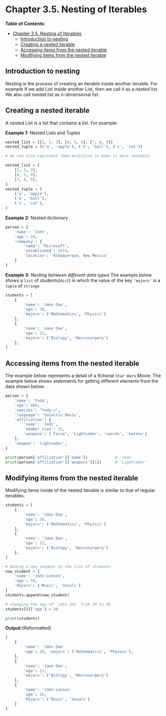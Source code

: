 # Chapter 3.5. Nesting of Iterables

**Table of Contents**:

- [Chapter 3.5. Nesting of Iterables](#chapter-35-nesting-of-iterables)
  - [Introduction to nesting](#introduction-to-nesting)
  - [Creating a nested iterable](#creating-a-nested-iterable)
  - [Accessing items from the nested iterable](#accessing-items-from-the-nested-iterable)
  - [Modifying items from the nested iterable](#modifying-items-from-the-nested-iterable)

## Introduction to nesting

Nesting is the process of creating an iterable inside another iterable.
For example If we add List inside another List, then we call it as a
nested list. We also call nested list as n-dimensional list.

## Creating a nested iterable

A nested List is a list that contains a list. For example:

**Example 1:** Nested Lists and Tuples

```python
nested_list = [[1, 2, 3], [4, 5, 6], [7, 8, 9]]
nested_tuple = (('a', 'apple'), ('b', 'ball'), ('c', 'cat'))

# we can also represent them multiline to make it more readable.

nested_list = [
    [1, 2, 3],
    [4, 5, 6],
    [7, 8, 9],
]
nested_tuple = (
    ('a', 'apple'),
    ('b', 'ball'),
    ('c', 'cat'),
)

```

**Example 2:** Nested dictionary

```python
person = {
    'name': 'John',
    'age': 20,
    'company': {
        'name': 'Microsoft',
        'established': 1974,
        'location': 'Albuquerque, New Mexico'
    }
}
```

**Example 3:** _Nesting between different data types_
The example below shows a `list` of students(`dict`) in which the value of the
key `'majors'` is a `tuple` of `strings`

```python
students = [
    {
        'name': 'John Doe',
        'age': 20,
        'majors': ('Mathematics', 'Physics')
    },
    {
        'name': 'Jane Doe',
        'age': 21,
        'majors': ('Biology', 'Neurosurgery')
    },
]
```

## Accessing items from the nested iterable

The example below represents a detail of a fictional `Star Wars` Movie. The
example below shows statements for getting different elements from the data
shown below:

```python
person = {
    'name': 'Yoda',
    'age': 900,
    'species': "Yoda's",
    'language': 'Galactic Basic',
    'affiliation': {
        'name': 'Jedi',
        'member_size': 12,
        'weapons': ['Force', 'Lightsaber', 'swords', 'batons']
    },
    'weapon': 'lightsaber',
}

print(person['affiliation']['name'])            # 'Jedi'
print(person['affiliation']['weapons'][1])      # 'Lightsaber'
```

## Modifying items from the nested iterable

Modifying items inside of the nested iterable is similar to that of regular
iterables.

```python
students = [
    {
        'name': 'John Doe',
        'age': 20,
        'majors': ('Mathematics', 'Physics')
    },
    {
        'name': 'Jane Doe',
        'age': 21,
        'majors': ('Biology', 'Neurosurgery')
    },
]

# Adding a new student to the list of students
new_student = {
    'name': 'John Lennon',
    'age': 50,
    'Majors': ('Music', 'Vocals')
}
students.append(new_student)

# changing the age of `john doe` from 20 to 30
students[0]['age'] = 30

print(students)
```

**Output:**(Reformatted)

```python
[
    {
        'name': 'John Doe'
        'age': 30, 'majors': ('Mathematics', 'Physics'),
    },
    {
        'name': 'Jane Doe',
        'age': 21,
        'majors': ('Biology', 'Neurosurgery')
    },
    {
        'name': 'John Lennon'
        'age': 50,
        'Majors': ('Music', 'Vocals')
    }
]
```
